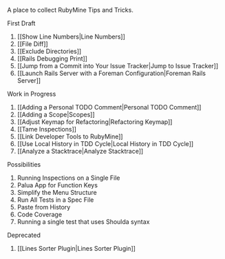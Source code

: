 A place to collect RubyMine Tips and Tricks.

First Draft

1. [[Show Line Numbers|Line Numbers]]
1. [[File Diff]]
1. [[Exclude Directories]]
1. [[Rails Debugging Print]]
1. [[Jump from a Commit into Your Issue Tracker|Jump to Issue Tracker]]
1. [[Launch Rails Server with a Foreman Configuration|Foreman Rails Server]]

Work in Progress

1. [[Adding a Personal TODO Comment|Personal TODO Comment]]
1. [[Adding a Scope|Scopes]]
1. [[Adjust Keymap for Refactoring|Refactoring Keymap]]
1. [[Tame Inspections]]
1. [[Link Developer Tools to RubyMine]]
1. [[Use Local History in TDD Cycle|Local History in TDD Cycle]]
1. [[Analyze a Stacktrace|Analyze Stacktrace]]

Possibilities

1. Running Inspections on a Single File
1. Palua App for Function Keys
1. Simplify the Menu Structure
1. Run All Tests in a Spec File
1. Paste from History
1. Code Coverage
1. Running a single test that uses Shoulda syntax

Deprecated

1. [[Lines Sorter Plugin|Lines Sorter Plugin]]

